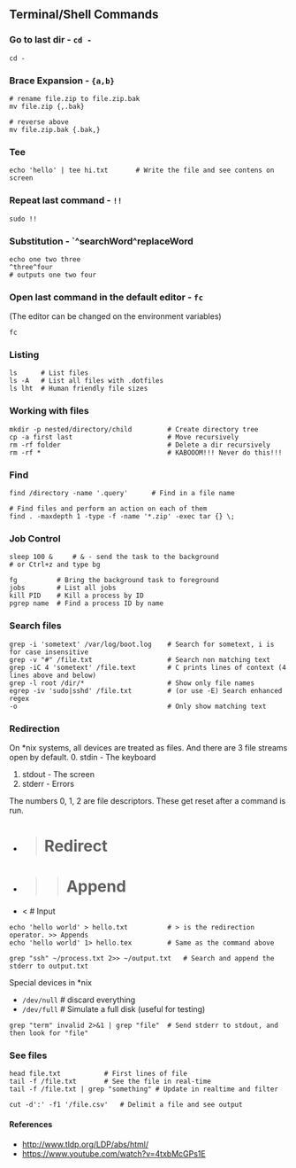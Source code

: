 ## Terminal/Shell Commands


### Go to last dir - `cd -`
```
cd -
```

### Brace Expansion - `{a,b}`
```
# rename file.zip to file.zip.bak
mv file.zip {,.bak}

# reverse above
mv file.zip.bak {.bak,}
```

### Tee

```
echo 'hello' | tee hi.txt 		# Write the file and see contens on screen
```

### Repeat last command - `!!`
```
sudo !!

```

### Substitution - `^searchWord^replaceWord
```
echo one two three
^three^four
# outputs one two four
```

### Open last command in the default editor - `fc`

(The editor can be changed on the environment variables)

```
fc
```


### Listing

```
ls 		# List files
ls -A 	# List all files with .dotfiles
ls lht 	# Human friendly file sizes
```

### Working with files

```
mkdir -p nested/directory/child 		# Create directory tree
cp -a first last						# Move recursively
rm -rf folder							# Delete a dir recursively
rm -rf *								# KABOOOM!!! Never do this!!!
```

### Find

```
find /directory -name '.query'		# Find in a file name

# Find files and perform an action on each of them
find . -maxdepth 1 -type -f -name '*.zip' -exec tar {} \;
```

### Job Control
```
sleep 100 &		# & - send the task to the background
# or Ctrl+z and type bg

fg			# Bring the background task to foreground
jobs		# List all jobs
kill PID	# Kill a process by ID
pgrep name	# Find a process ID by name
```

### Search files

```
grep -i 'sometext' /var/log/boot.log	# Search for sometext, i is for case insensitive
grep -v "#" /file.txt					# Search non matching text
grep -iC 4 'sometext' /file.text 		# C prints lines of context (4 lines above and below)
grep -l root /dir/*						# Show only file names
egrep -iv 'sudo|sshd' /file.txt			# (or use -E) Search enhanced regex
-o 										# Only show matching text
```

### Redirection

On *nix systems, all devices are treated as files. And there are 3 file streams open by default.
0. stdin - The keyboard
1. stdout - The screen
2. stderr - Errors

The numbers 0, 1, 2 are file descriptors. These get reset after a command is run.

- > # Redirect
- >> # Append
- < # Input

```
echo 'hello world' > hello.txt 			# > is the redirection operator. >> Appends
echo 'hello world' 1> hello.tex 		# Same as the command above

grep "ssh" ~/process.txt 2>> ~/output.txt 	# Search and append the stderr to output.txt
```

Special devices in *nix

- `/dev/null`	# discard everything
- `/dev/full`	# Simulate a full disk (useful for testing)

```
grep "term" invalid 2>&1 | grep "file" 	# Send stderr to stdout, and then look for "file"
```

### See files

```
head file.txt 			# First lines of file
tail -f /file.txt 		# See the file in real-time
tail -f /file.txt | grep "something" # Update in realtime and filter

cut -d':' -f1 '/file.csv' 	# Delimit a file and see output
```


#### References

- http://www.tldp.org/LDP/abs/html/
- https://www.youtube.com/watch?v=4txbMcGPs1E



